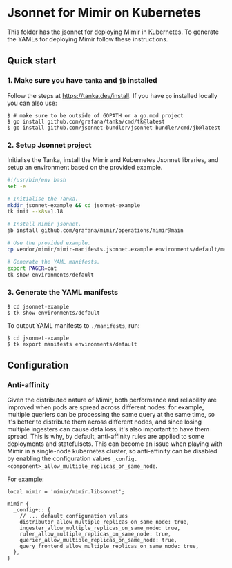 # Jsonnet for Mimir on Kubernetes

This folder has the jsonnet for deploying Mimir in Kubernetes. To generate the YAMLs for deploying Mimir follow these instructions.

## Quick start

### 1. Make sure you have `tanka` and `jb` installed

Follow the steps at https://tanka.dev/install. If you have `go` installed locally you can also use:

```console
$ # make sure to be outside of GOPATH or a go.mod project
$ go install github.com/grafana/tanka/cmd/tk@latest
$ go install github.com/jsonnet-bundler/jsonnet-bundler/cmd/jb@latest
```

### 2. Setup Jsonnet project

Initialise the Tanka, install the Mimir and Kubernetes Jsonnet libraries, and setup an environment based on the provided example.

<!-- prettier-ignore-start -->
[embedmd]:# (./getting-started.sh)
```sh
#!/usr/bin/env bash
set -e

# Initialise the Tanka.
mkdir jsonnet-example && cd jsonnet-example
tk init --k8s=1.18

# Install Mimir jsonnet.
jb install github.com/grafana/mimir/operations/mimir@main

# Use the provided example.
cp vendor/mimir/mimir-manifests.jsonnet.example environments/default/main.jsonnet

# Generate the YAML manifests.
export PAGER=cat
tk show environments/default
```
<!-- prettier-ignore-end -->

### 3. Generate the YAML manifests

```console
$ cd jsonnet-example
$ tk show environments/default
```

To output YAML manifests to `./manifests`, run:

```console
$ cd jsonnet-example
$ tk export manifests environments/default
```

## Configuration

### Anti-affinity

Given the distributed nature of Mimir, both performance and reliability are improved when pods are spread across different nodes: for example, multiple queriers can be processing the same query at the same time, so it's better to distribute them across different nodes, and since losing multiple ingesters can cause data loss, it's also important to have them spread.
This is why, by default, anti-affinity rules are applied to some deployments and statefulsets.
This can become an issue when playing with Mimir in a single-node kubernetes cluster, so anti-affinity can be disabled by enabling the configuration values `_config.<component>_allow_multiple_replicas_on_same_node`.

For example:

```jsonnet
local mimir = 'mimir/mimir.libsonnet';

mimir {
  _config+:: {
    // ... default configuration values
    distributor_allow_multiple_replicas_on_same_node: true,
    ingester_allow_multiple_replicas_on_same_node: true,
    ruler_allow_multiple_replicas_on_same_node: true,
    querier_allow_multiple_replicas_on_same_node: true,
    query_frontend_allow_multiple_replicas_on_same_node: true,
  },
}
```
